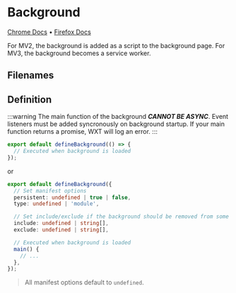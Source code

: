 # Background

[Chrome Docs](https://developer.chrome.com/docs/extensions/mv3/manifest/background/) &bull; [Firefox Docs](https://developer.mozilla.org/en-US/docs/Mozilla/Add-ons/WebExtensions/manifest.json/background)

For MV2, the background is added as a script to the background page. For MV3, the background becomes a service worker.

## Filenames

<EntrypointPatterns
  :patterns="[
    ['background.[jt]s', 'background.js'],
    ['background/index.[jt]s', 'background.js'],
  ]"
/>

## Definition

:::warning
The main function of the background **_CANNOT BE ASYNC_**. Event listeners must be added syncronously on background startup. If your main function returns a promise, WXT will log an error.
:::

```ts
export default defineBackground(() => {
  // Executed when background is loaded
});
```

or

```ts
export default defineBackground({
  // Set manifest options
  persistent: undefined | true | false,
  type: undefined | 'module',

  // Set include/exclude if the background should be removed from some builds
  include: undefined | string[],
  exclude: undefined | string[],

  // Executed when background is loaded
  main() {
    // ...
  },
});
```

> All manifest options default to `undefined`.
